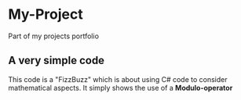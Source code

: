 # My-Project
Part of my projects portfolio
## A very simple code
This code is a "FizzBuzz" which is about using C# code to consider mathematical aspects.
It simply shows the use of a **Modulo-operator**
